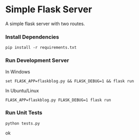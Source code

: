 # Simple Flask Server

A simple flask server with two routes. 


### Install Dependencies

```
pip install -r requirements.txt
```

### Run Development Server
In Windows
```
set FLASK_APP=flaskblog.py && FLASK_DEBUG=1 && flask run
```
In Ubuntu/Linux

```buildoutcfg
FLASK_APP=flaskblog.py FLASK_DEBUG=1 flask run
```

### Run Unit Tests

```
python tests.py
```
ok
